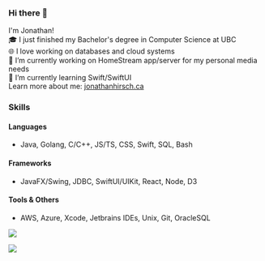 ### Hi there 👋

<!--
**flynn-buc/flynn-buc** is a ✨ _special_ ✨ repository because its `README.md` (this file) appears on your GitHub profile.

Here are some ideas to get you started:


-->
I'm Jonathan!<br/>
🎓 I just finished my Bachelor's degree in Computer Science at UBC<br/>
🌐 I love working on databases and cloud systems<br/>
🔭 I’m currently working on HomeStream app/server for my personal media needs<br/>
🌱 I’m currently learning Swift/SwiftUI<br/>
Learn more about me: [jonathanhirsch.ca](https://jonathanhirsch.ca)

### Skills

#### Languages
- Java, Golang, C/C++, JS/TS, CSS, Swift, SQL, Bash

#### Frameworks
- JavaFX/Swing, JDBC, SwiftUI/UIKit, React, Node, D3
#### Tools & Others
- AWS, Azure, Xcode, Jetbrains IDEs, Unix, Git, OracleSQL

<!-- ![](https://komarev.com/ghpvc/?username=jmhirsch&color=blueviolet&style=flat&label=CT) -->
<a href="https://github.com/jmhirsch/">
  <img align="center" src="https://github-readme-stats.vercel.app/api/top-langs/?username=jmhirsch&layout=compact&hide=html&langs_count=6" />
</a>

![](https://hit.yhype.me/github/profile?user_id=54959558)


